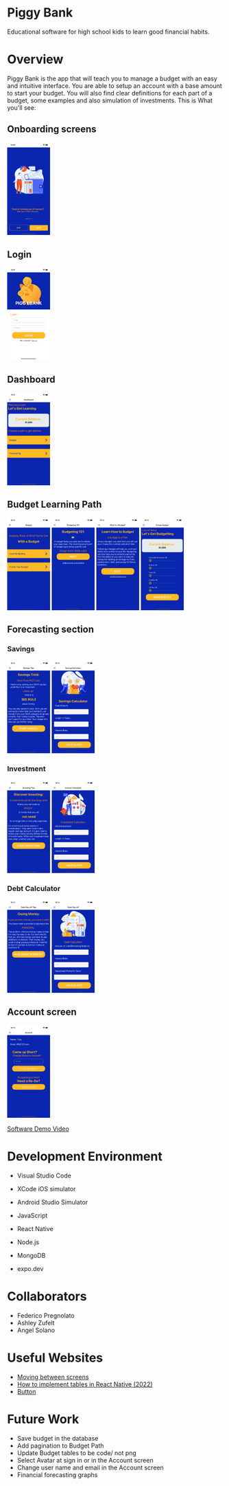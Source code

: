 # Piggy Bank

Educational software for high school kids to learn good financial habits.

# Overview

Piggy Bank is the app that will teach you to manage a budget with an easy and intuitive interface. You are able to setup an account with a base amount to start your budget. You will also find clear definitions for each part of a budget, some examples and also simulation of investments. This is What you'll see:

<h2>Onboarding screens</h2>
<img src="/frontend-piggyBank/assets/screenshots/onboarding.png" width="100">
<h2>Login</h2>
<img src="/frontend-piggyBank/assets/screenshots/login.png" width="100">
<h2>Dashboard</h2>
<img src="/frontend-piggyBank/assets/screenshots/dashboard.png" width="100">
<h2>Budget Learning Path</h2>
<p float="left">
  <img src="/frontend-piggyBank/assets/screenshots/budget1.png" width="100" />
  <img src="/frontend-piggyBank/assets/screenshots/budget2.png" width="100" /> 
  <img src="/frontend-piggyBank/assets/screenshots/budget3.png" width="100" />
  <img src="/frontend-piggyBank/assets/screenshots/create.png" width="100" />
</p>
<h2>Forecasting section</h2>
<h3>Savings</h3>
<p float="left">
  <img src="/frontend-piggyBank/assets/screenshots/saving1.png" width="100" />
  <img src="/frontend-piggyBank/assets/screenshots/saving2.png" width="100" /> 
</p>
<p><h3>Investment</h3>
  <img src="/frontend-piggyBank/assets/screenshots/int1.png" width="100" />
  <img src="/frontend-piggyBank/assets/screenshots/int2.png" width="100" />
</p>
<p><h3>Debt Calculator</h3>
  <img src="/frontend-piggyBank/assets/screenshots/debtCalculator1.png" width="100" />
  <img src="/frontend-piggyBank/assets/screenshots/debtCalculator2.png" width="100" />
</p>
<h2>Account screen</h2>
<img src="/frontend-piggyBank/assets/screenshots/account.png" width="100">

[Software Demo Video](https://youtu.be/YcB7ZZliagA)

# Development Environment

- Visual Studio Code
- XCode iOS simulator
- Android Studio Simulator

- JavaScript
- React Native
- Node.js
- MongoDB
- expo.dev

# Collaborators

- Federico Pregnolato
- Ashley Zufelt
- Angel Solano

# Useful Websites

- [Moving between screens](https://reactnavigation.org/docs/navigating/)
- [How to implement tables in React Native (2022)](https://www.kindacode.com/article/how-to-implement-tables-in-react-native/)
- [Button](https://reactnative.dev/docs/button)

# Future Work

- Save budget in the database
- Add pagination to Budget Path
- Update Budget tables to be code/ not png
- Select Avatar at sign in or in the Account screen
- Change user name and email in the Account screen
- Financial forecasting graphs
